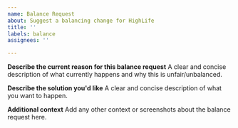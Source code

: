 ```yaml
---
name: Balance Request
about: Suggest a balancing change for HighLife
title: ''
labels: balance
assignees: ''

---
```


**Describe the current reason for this balance request**
A clear and concise description of what currently happens and why this is unfair/unbalanced.

**Describe the solution you'd like**
A clear and concise description of what you want to happen.

**Additional context**
Add any other context or screenshots about the balance request here.
